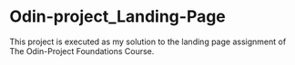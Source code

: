 # Odin-project_Landing-Page
This project is executed as my solution to the landing page assignment of The Odin-Project Foundations Course.
